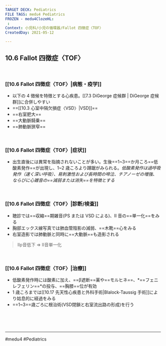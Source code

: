```yaml
---
TARGET DECK: Pediatrics
FILE TAGS: medu4 Pediatrics
FROZEN - medu4ClozeHL:
 : 
Context: 小児科/小児の循環器/Fallot 四徴症〈TOF〉
CreatedDay: 2021-05-12

---
```


## 10.6 Fallot 四徴症〈TOF〉

<br>

### [[10.6 Fallot 四徴症〈TOF〉|病態・疫学]]
* 以下の 4 徴候を特徴とする心疾患。[[7.3 DiGeorge 症候群 | DiGeorge 症候群]]に合併しやすい
* ==[[10.3 心室中隔欠損症〈VSD〉|VSD]]==
* ==右室肥大== 
* ==大動脈騎乗==
* ==肺動脈狭窄== 
<!--ID: 1620898238942-->


<br>

### [[10.6 Fallot 四徴症〈TOF〉|症状]]
* 出生直後には異常を指摘されないことが多い。生後==1~3==か月ころ==低酸素発作==が出現し、1~2 歳ころより蹲踞がみられる。*低酸素発作は過呼吸発作（速く深い呼吸）、易刺激性および長時間の啼泣、チアノーゼの増強、ならびに心雑音の==減弱または消失==を特徴とする*
<!--ID: 1620898238948-->


<br>

### [[10.6 Fallot 四徴症〈TOF〉|診断/検査]]
* 聴診では==収縮==期雑音(PS または VSD による)、II 音の==単一化==をみる
* 胸部エックス線写真では肺血管陰影の減弱、==木靴==心をみる
* 右室造影では肺動脈と同時に==大動脈==も造影される
<!--ID: 1620898238953-->


> Ⅱp音低下 => Ⅱ音単一化





<br>

### [[10.6 Fallot 四徴症〈TOF〉|治療]]
* 低酸素発作時には酸素に加え、==β遮断==薬や==モルヒネ==、*==フェニレフェリン==*の投与、==胸膝==位が有効
* 1 歳ころまでは[[10.17 先天性心疾患と外科手術|Blalock-Taussig 手術]]により姑息的に経過をみる
* ==1~3==歳ごろに根治術(VSD閉鎖と右室流出路の形成)を行う
<!--ID: 1620898238963-->


<br><br><br>

---
#medu4 #Pediatrics
